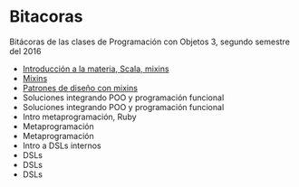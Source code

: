 # Bitacoras
Bitácoras de las clases de Programación con Objetos 3, segundo semestre del 2016

 - [Introducción a la materia, Scala, mixins](clase_1.md)
 - [Mixins](clase_2.md)
 - [Patrones de diseño con mixins](clase_3.md)
 - Soluciones integrando POO y programación funcional
 - Soluciones integrando POO y programación funcional
 - Intro metaprogramación, Ruby
 - Metaprogramación
 - Metaprogramación
 - Intro a DSLs internos
 - DSLs
 - DSLs
 - DSLs

